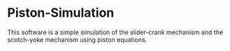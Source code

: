 # Piston-Simulation
This software is a simple simulation of the slider-crank mechanism and the scotch-yoke mechanism using piston equations.
